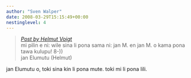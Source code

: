 ```yaml
---
author: "Sven Walper"
date: 2008-03-29T15:15:49+00:00
nestinglevel: 4
---
```

> [_Post by Helmut Voigt_](/TyZJrz1a/jan-kulupu-sin#post4)  
> mi pilin e ni: wile sina li pona sama ni: jan M. en jan M. o kama pona tawa kulupu! 8-))  
> jan Elumutu (Helmut)  
> 

jan Elumutu o, toki sina kin li pona mute. toki mi li pona lili.
